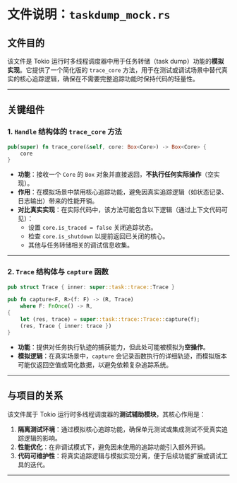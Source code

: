 # 文件说明：`taskdump_mock.rs`

## **文件目的**
该文件是 Tokio 运行时多线程调度器中用于任务转储（task dump）功能的**模拟实现**。它提供了一个简化版的 `trace_core` 方法，用于在测试或调试场景中替代真实的核心追踪逻辑，确保在不需要完整追踪功能时保持代码的轻量性。

---

## **关键组件**

### **1. `Handle` 结构体的 `trace_core` 方法**
```rust
pub(super) fn trace_core(&self, core: Box<Core>) -> Box<Core> {
    core
}
```
- **功能**：接收一个 `Core` 的 `Box` 对象并直接返回，**不执行任何实际操作**（空实现）。
- **作用**：在模拟场景中禁用核心追踪功能，避免因真实追踪逻辑（如状态记录、日志输出）带来的性能开销。
- **对比真实实现**：在实际代码中，该方法可能包含以下逻辑（通过上下文代码可见）：
  - 设置 `core.is_traced = false` 关闭追踪状态。
  - 检查 `core.is_shutdown` 以提前返回已关闭的核心。
  - 其他与任务转储相关的调试信息收集。

---

### **2. `Trace` 结构体与 `capture` 函数**
```rust
pub struct Trace { inner: super::task::trace::Trace }

pub fn capture<F, R>(f: F) -> (R, Trace) 
    where F: FnOnce() -> R,
{
    let (res, trace) = super::task::trace::Trace::capture(f);
    (res, Trace { inner: trace })
}
```
- **功能**：提供对任务执行轨迹的捕获能力，但此处可能被模拟为**空操作**。
- **模拟逻辑**：在真实场景中，`capture` 会记录函数执行的详细轨迹，而模拟版本可能仅返回空值或简化数据，以避免依赖复杂追踪系统。

---

## **与项目的关系**
该文件属于 Tokio 运行时多线程调度器的**测试辅助模块**，其核心作用是：
1. **隔离测试环境**：通过模拟核心追踪功能，确保单元测试或集成测试不受真实追踪逻辑的影响。
2. **性能优化**：在非调试模式下，避免因未使用的追踪功能引入额外开销。
3. **代码可维护性**：将真实追踪逻辑与模拟实现分离，便于后续功能扩展或调试工具的迭代。

---
